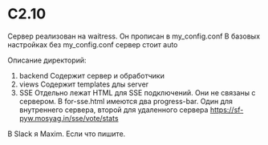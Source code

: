 # C2.10

Сервер реализован на waitress. Он прописан в my_config.conf
В базовых настройках без my_config.conf сервер стоит auto

Описание директорий:

1. backend Содержит сервер и обработчики
2. views Содержит templates длы server
3. SSE  Отдельно лежат HTML для SSE подключений. Они не связаны с сервером. В for-sse.html имеются два progress-bar. Один для внутреннего сервера, второй для удаленного сервера https://sf-pyw.mosyag.in/sse/vote/stats


В Slack я Maxim. Если что пишите.
